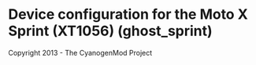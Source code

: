 Device configuration for the Moto X Sprint (XT1056) (ghost_sprint)
===============================

Copyright 2013 - The CyanogenMod Project
